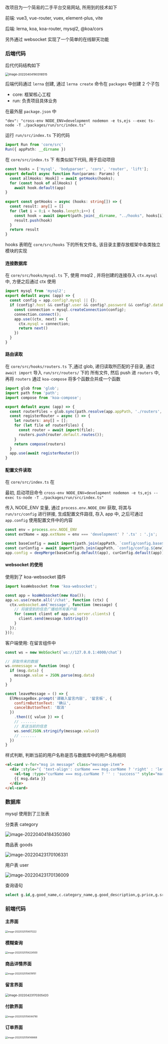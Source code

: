 改项目为一个简易的二手平台交易网站, 所用到的技术如下

前端: vue3, vue-router, vuex, element-plus, vite

后端: lerna, koa, koa-router, mysql2, @koa/cors

另外通过 websocket 实现了一个简单的在线聊天功能

### 后端代码

后代代码结构如下

<img src="README.assets/image-20220404190318515.png" alt="image-20220404190318515" style="zoom:67%;" />

后端代码通过 `lerna` 创建, 通过 `lerna create` 命令在 `packages` 中创建 2 个子包

- core: 框架核心工程
- run: 负责项目具体业务

在最外层 `package.json` 中

```
"dev": "cross-env NODE_ENV=development nodemon -e ts,ejs --exec ts-node -T ./packages/run/src/index.ts"
```

运行 `run/src/index.ts` 下的代码

```ts
import Run from 'core/src'
Run({ appPath: __dirname })
```

在 `core/src/index.ts` 下 有类似如下代码, 用于启动项目

```ts
const hooks = ['mysql', 'bodyparser', 'cors', 'router', 'lift'];
export default async function Run(params: Params) {
  const allHooks: Hook[] = await getHooks(hooks);
  for (const hook of allHooks) {
    await hook.default(app)
}
  
export const getHooks = async (hooks: string[]) => {
  const result: any[] = []
  for (let i = 0;i < hooks.length;i++) {
    const hook = await import(path.join(__dirname, "../hooks", hooks[i]));
    result.push(hook)
  }
  return result
}
```

hooks 表明在 `core/src/hooks` 下的所有文件名, 该目录主要存放框架中各类独立模块的实现

#### 连接数据库

在 `core/src/hooks/mysql.ts` 下, 使用 msql2 , 并将创建的连接存入 `ctx.mysql` 中, 方便之后通过 ctx 使用

```ts
import mysql from 'mysql2';
export default async (app) => {
  const config = app.config?.mysql || {};
  if (config?.host && config?.user && config?.password && config?.database) {
    const connection = mysql.createConnection(config);
    connection.connect();
    app.use((ctx, next) => {
      ctx.mysql = connection;
      return next()
    })
  }
}
```

#### 路由读取

在 `core/src/hooks/routers.ts` 下,通过 glob, 递归读取所匹配的子目录, 通过 `await import` 导入 `run/src/routers/` 下的 所有文件, 然后 push 进 `routers` 中, 再将 `routers` 通过 `koa-compose` 将多个函数合并成一个函数

```ts
import glob from 'glob';
import path from 'path';
import compose from 'koa-compose';

export default async (app) => {
  const routerFiles = glob.sync(path.resolve(app.appPath, './routers', `**/*${app.extName}`));
  const registerRouter = async () => {
    let routers: any[] = [];
    for (let file of routerFiles) {
      const router = await import(file);
      routers.push(router.default.routes());
    }
    return compose(routers)
  }
  app.use(await registerRouter())
}
```

#### 配置文件读取

在 `core/src/index.ts` 在 

最初, 启动项目命令 `cross-env NODE_ENV=development nodemon -e ts,ejs --exec ts-node -T ./packages/run/src/index.ts"`

传入 NODE_ENV 变量, 通过 `process.env.NODE_ENV` 获取, 将其与 `run/src/config` 进行拼接, 生成配置文件路径, 存入 app 中, 之后可通过 `app.config` 使用配置文件中的内容

```js
const env = process.env.NODE_ENV
const extName = app.extName = env === 'development' ? '.ts' : '.js';

const baseConfig = await import(path.join(appPath, `config/config.base${extName}`))
const curConfig = await import(path.join(appPath, `config/config.${env}${extName}`));
app.config = deepMerge(baseConfig.default(app), curConfig.default(app));
```

#### websocket 的使用

使用到了 koa-websocket 插件

```js
import koaWebsocket from 'koa-websocket';

const app = koaWebsocket(new Koa());
app.ws.use(route.all('/chat', function (ctx) {
  ctx.websocket.on('message', function (message) {
    // 将接受到的信息广播给所有客户端
    for (const client of app.ws.server.clients) {
      client.send(message.toString())
    }
  });
}));
```

客户端使用:	在留言组件中

```js
const ws = new WebSocket(`ws://127.0.0.1:4000/chat`)

// 获取传来的数据
ws.onmessage = function (msg) {
  if (msg.data) {
    message.value = JSON.parse(msg.data)
  }
}

const leaveMessage = () => {
  ElMessageBox.prompt('请输入留言内容', '留言板', {
    confirmButtonText: '确认',
    cancelButtonText: '取消'
  })
    .then(({ value }) => {
    // .......
    // 发送当前的信息
    ws.send(JSON.stringify(message.value))
    // .......
  })
}
```

样式判断, 判断当前的用户名称是否与数据库中的用户名称相同

```html
<el-card v-for="msg in message" class="message-item">
  <div :style="{ 'text-align': curName === msg.curName ? 'right' : 'left' }">
    <el-tag :type="curName === msg.curName ? '' : 'success'" style="margin-right: 20px;">{{ msg.curName }}</el-tag>
    {{ msg.data }}
  </div>
</el-card>
```

### 数据库

mysql 使用到了三张表

分类表 category

![image-20220404184350360](README.assets/image-20220404184350360.png)

商品表 goods

![image-20220423170106331](README.assets/image-20220423170106331.png)

用户表 user

![image-20220423170136009](README.assets/image-20220423170136009.png)

查询语句

```sql
select g.id,g.good_name,c.category_name,g.good_description,g.price,g.src from goods g,category c where g.category_id = c.id
```

### 前端代码

#### 主界面

<img src="README.assets/image-20220325154011222.png" alt="image-20220325154011222" style="zoom: 50%;" />

#### 模糊查询

<img src="README.assets/image-20220325154224500.png" alt="image-20220325154224500" style="zoom:50%;" />

#### 商品详情界面

<img src="README.assets/image-20220325154019151.png" alt="image-20220325154019151" style="zoom:50%;" />

#### 留言界面

<img src="README.assets/image-20220423170305420.png" alt="image-20220423170305420" style="zoom:67%;" />

#### 付款界面

<img src="README.assets/image-20220325154044790.png" alt="image-20220325154044790" style="zoom:50%;" />

#### 订单界面

<img src="README.assets/image-20220325154148468.png" alt="image-20220325154148468" style="zoom:50%;" />
